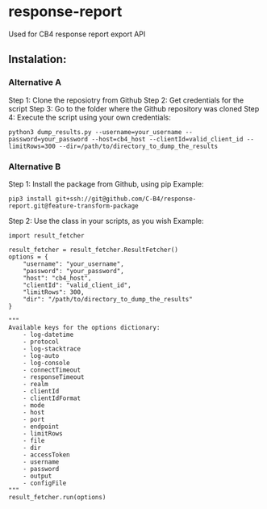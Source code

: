 # response-report
Used for CB4 response report export API

## Instalation:
### Alternative A
Step 1: Clone the reposiotry from Github
Step 2: Get credentials for the script
Step 3: Go to the folder where the Github repository was cloned
Step 4: Execute the script using your own credentials:
```
python3 dump_results.py --username=your_username --password=your_password --host=cb4_host --clientId=valid_client_id --limitRows=300 --dir=/path/to/directory_to_dump_the_results
```

### Alternative B
Step 1: Install the package from Github, using pip
Example:
```
pip3 install git+ssh://git@github.com/C-B4/response-report.git@feature-transform-package

```
Step 2: Use the class in your scripts, as you wish
Example:
```
import result_fetcher

result_fetcher = result_fetcher.ResultFetcher()
options = {
    "username": "your_username",
    "password": "your_password",
    "host": "cb4_host",
    "clientId": "valid_client_id",
    "limitRows": 300,
    "dir": "/path/to/directory_to_dump_the_results"
}

"""
Available keys for the options dictionary:
    - log-datetime
    - protocol
    - log-stacktrace
    - log-auto
    - log-console
    - connectTimeout
    - responseTimeout
    - realm
    - clientId
    - clientIdFormat
    - mode
    - host
    - port
    - endpoint
    - limitRows
    - file
    - dir
    - accessToken
    - username
    - password
    - output
    - configFile
"""
result_fetcher.run(options)

```
